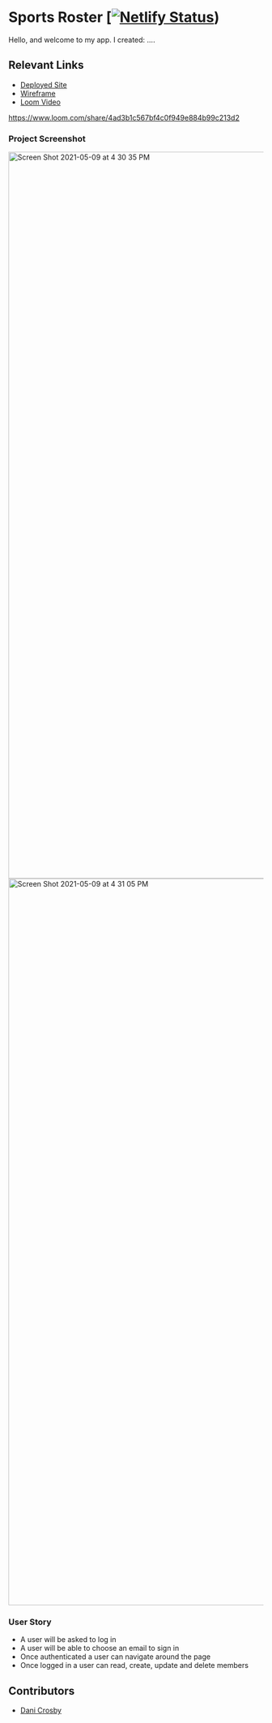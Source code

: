 # Sports Roster [[![Netlify Status](https://api.netlify.com/api/v1/badges/94c6f1e6-8d34-487e-a918-9452c679d54f/deploy-status)](https://app.netlify.com/sites/band-roster-dc/deploys))

Hello, and welcome to my app. I created: ....

## Relevant Links
- [Deployed Site](band-roster-dc.netlify.app)
- [Wireframe](https://www.figma.com/file/jycMuzpJ30oFgROipa5oT1/Sports-Roster?node-id=11%3A1)
- [Loom Video](https://www.loom.com/share/4ad3b1c567bf4c0f949e884b99c213d2)

https://www.loom.com/share/4ad3b1c567bf4c0f949e884b99c213d2

### Project Screenshot
<img width="1436" alt="Screen Shot 2021-05-09 at 4 30 35 PM" src="https://user-images.githubusercontent.com/68397076/117587499-e3bfe180-b0e3-11eb-9b34-ea7f0f6dd915.png">

<img width="1436" alt="Screen Shot 2021-05-09 at 4 31 05 PM" src="https://user-images.githubusercontent.com/68397076/117587518-f63a1b00-b0e3-11eb-84a6-68ec4637fda1.png">


### User Story

* A user will be asked to log in
* A user will be able to choose an email to sign in
* Once authenticated a user can navigate around the page
* Once logged in a user can read, create, update and delete members


## Contributors
- [Dani Crosby](https://github.com/danicrosby)
